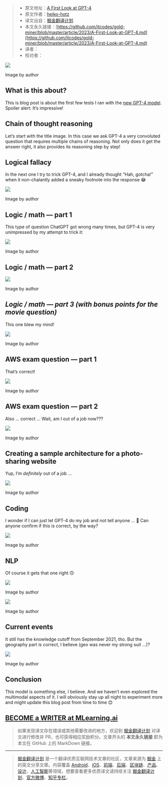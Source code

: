 > * 原文地址：[A First Look at GPT-4](https://medium.com/mlearning-ai/a-first-look-at-gpt-4-bad706dbb7e1)
> * 原文作者：[heiko-hotz](https://medium.com/@heiko-hotz)
> * 译文出自：[掘金翻译计划](https://github.com/xitu/gold-miner)
> * 本文永久链接：[https://github.com/itcodes/gold-miner/blob/master/article/2023/A-First-Look-at-GPT-4.md](https://github.com/itcodes/gold-miner/blob/master/article/2023/A-First-Look-at-GPT-4.md)
> * 译者：
> * 校对者：


![](https://miro.medium.com/v2/resize:fit:1400/1*8Sjzv7Tg1cSeBGaXhIJWqw.png)

Image by author

## What is this about?

This is blog post is about the first few tests I ran with the [new GPT-4 model](https://openai.com/research/gpt-4). Spoiler alert: It’s impressive!

## Chain of thought reasoning

Let’s start with the title image. In this case we ask GPT-4 a very convoluted question that requires multiple chains of reasoning. Not only does it get the answer right, it also provides its reasoning step by step!

## Logical fallacy

In the next one I try to trick GPT-4, and I already thought “Hah, gotcha!” when it non-chalantly added a sneaky footnote into the response 😂

![](https://miro.medium.com/v2/resize:fit:1400/1*LBnx-MY-JMF-3NrZto8w7A.png)

Image by author

## Logic / math — part 1

This type of question ChatGPT got wrong many times, but GPT-4 is very unimpressed by my attempt to trick it:

![](https://miro.medium.com/v2/resize:fit:1400/1*fhNgUhs-McUjbbXIQgft2Q.png)

Image by author

## Logic / math — part 2

![](https://miro.medium.com/v2/resize:fit:1400/1*ZAMhI2pQrJU4qNk3vDWsYg.png)

Image by author

## _Logic / math — part 3 (with bonus points for the movie question)_

This one blew my mind!

![](https://miro.medium.com/v2/resize:fit:1400/1*l7RxIgJpSHXAwAorEGiqKQ.png)

Image by author

## AWS exam question — part 1

That’s correct!

![](https://miro.medium.com/v2/resize:fit:1400/1*60SKPO9FcsDln78vZ0eScw.png)

Image by author

## AWS exam question — part 2

Also … correct … Wait, am I out of a job now???

![](https://miro.medium.com/v2/resize:fit:1400/1*pSaE9ifcq8phTTl-WJ973w.png)

Image by author

## Creating a sample architecture for a photo-sharing website

Yup, I’m _definitely_ out of a job …

![](https://miro.medium.com/v2/resize:fit:1400/1*1glRSqYrfgC7m-6N8u9sfg.png)

Image by author

## Coding

I wonder if I can just let GPT-4 do my job and not tell anyone … 🤪 Can anyone confirm if this is correct, by the way?

![](https://miro.medium.com/v2/resize:fit:1400/1*qVh-LQF-5iGYRBK2uF2CbA.png)

Image by author

## NLP

Of course it gets that one right 🙃

![](https://miro.medium.com/v2/resize:fit:1400/1*WrKbR11dxzf8tuDX48Rp5A.png)

Image by author

![](https://miro.medium.com/v2/resize:fit:1400/1*wTDQzjaDP1gBPxmYaRvlEA.png)

Image by author

## Current events

It still has the knowledge cutoff from September 2021, tho. But the geography part is correct, I believe (geo was never my strong suit …)?

![](https://miro.medium.com/v2/resize:fit:1400/1*x3xR4fyTTwyjWRXInRFH6w.png)

Image by author

## Conclusion

This model is something else, I believe. And we haven’t even explored the multimodal aspects of it. I will obviously stay up all night to experiment more and might update this blog post from time to time 😊

## [**BECOME a WRITER at MLearning.ai**](https://mlearning.substack.com/about)


> 如果发现译文存在错误或其他需要改进的地方，欢迎到 [掘金翻译计划](https://github.com/xitu/gold-miner) 对译文进行修改并 PR，也可获得相应奖励积分。文章开头的 **本文永久链接** 即为本文在 GitHub 上的 MarkDown 链接。

---

> [掘金翻译计划](https://github.com/xitu/gold-miner) 是一个翻译优质互联网技术文章的社区，文章来源为 [掘金](https://juejin.im) 上的英文分享文章。内容覆盖 [Android](https://github.com/xitu/gold-miner#android)、[iOS](https://github.com/xitu/gold-miner#ios)、[前端](https://github.com/xitu/gold-miner#前端)、[后端](https://github.com/xitu/gold-miner#后端)、[区块链](https://github.com/xitu/gold-miner#区块链)、[产品](https://github.com/xitu/gold-miner#产品)、[设计](https://github.com/xitu/gold-miner#设计)、[人工智能](https://github.com/xitu/gold-miner#人工智能)等领域，想要查看更多优质译文请持续关注 [掘金翻译计划](https://github.com/xitu/gold-miner)、[官方微博](http://weibo.com/juejinfanyi)、[知乎专栏](https://zhuanlan.zhihu.com/juejinfanyi)。
